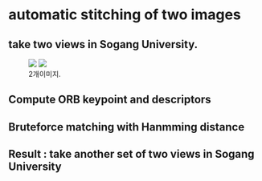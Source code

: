# automatic stitching of two images

## take two views in Sogang University.
<figure class="half">
  <a href="link"><img src="https://github.com/piljaekang/automatic-stitching-of-two-images/assets/72394357/c4de7d6c-e93c-4716-9d14-9606366c888e"></a>
  <a href="link"><img src="https://github.com/piljaekang/automatic-stitching-of-two-images/assets/72394357/312e5b0a-5328-4a0c-ad53-e37574163f8c"></a>
  <figcaption>2개이미지.</figcaption>
</figure>


## Compute ORB keypoint and descriptors

## Bruteforce matching with Hanmming distance

## Result : take another set of two views in Sogang University
